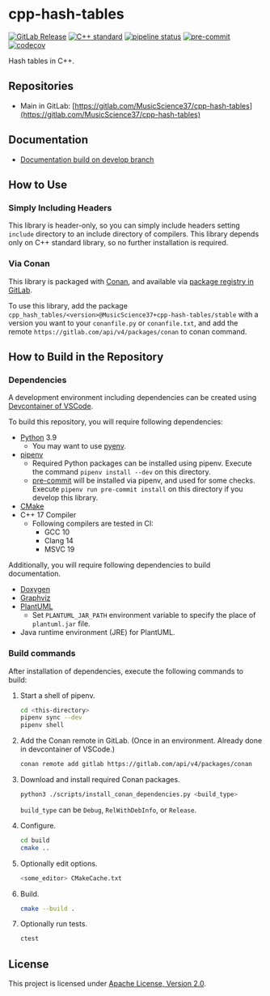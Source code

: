 # cpp-hash-tables

[![GitLab Release](https://img.shields.io/gitlab/v/release/35726343?sort=semver)](https://gitlab.com/MusicScience37/cpp-hash-tables/-/releases)
[![C++ standard](https://img.shields.io/badge/standard-C%2B%2B17-blue?logo=c%2B%2B)](https://en.cppreference.com/w/cpp/compiler_support/17)
[![pipeline status](https://gitlab.com/MusicScience37/cpp-hash-tables/badges/develop/pipeline.svg)](https://gitlab.com/MusicScience37/cpp-hash-tables/-/commits/develop)
[![pre-commit](https://img.shields.io/badge/pre--commit-enabled-brightgreen?logo=pre-commit&logoColor=white)](https://github.com/pre-commit/pre-commit)
[![codecov](https://codecov.io/gl/MusicScience37/cpp-hash-tables/branch/develop/graph/badge.svg?token=SC8WDCFSJT)](https://codecov.io/gl/MusicScience37/cpp-hash-tables)

Hash tables in C++.

## Repositories

- Main in GitLab: [https://gitlab.com/MusicScience37/cpp-hash-tables](https://gitlab.com/MusicScience37/cpp-hash-tables)

## Documentation

- [Documentation build on develop branch](https://musicscience37.gitlab.io/cpp-hash-tables/)

## How to Use

### Simply Including Headers

This library is header-only,
so you can simply include headers
setting `include` directory to an include directory of compilers.
This library depends only on C++ standard library,
so no further installation is required.

### Via Conan

This library is packaged with [Conan](https://conan.io/),
and available via
[package registry in GitLab](https://gitlab.com/MusicScience37/cpp-hash-tables/-/packages).

To use this library,
add the package
`cpp_hash_tables/<version>@MusicScience37+cpp-hash-tables/stable`
with a version you want
to your `conanfile.py` or `conanfile.txt`,
and add the remote
`https://gitlab.com/api/v4/packages/conan`
to conan command.

## How to Build in the Repository

### Dependencies

A development environment including dependencies can be created using
[Devcontainer of VSCode](https://code.visualstudio.com/docs/remote/containers).

To build this repository,
you will require following dependencies:

- [Python](https://www.python.org/) 3.9
  - You may want to use [pyenv](https://github.com/pyenv/pyenv).
- [pipenv](https://pipenv.pypa.io/en/latest/)
  - Required Python packages can be installed using pipenv.
    Execute the command `pipenv install --dev` on this directory.
  - [pre-commit](https://pre-commit.com/)
    will be installed via pipenv, and used for some checks.
    Execute `pipenv run pre-commit install` on this directory
    if you develop this library.
- [CMake](https://cmake.org/)
- C++ 17 Compiler
  - Following compilers are tested in CI:
    - GCC 10
    - Clang 14
    - MSVC 19

Additionally, you will require following dependencies
to build documentation.

- [Doxygen](https://www.doxygen.nl/index.html)
- [Graphviz](https://graphviz.org/)
- [PlantUML](https://plantuml.com)
  - Set `PLANTUML_JAR_PATH` environment variable to specify the place of `plantuml.jar` file.
- Java runtime environment (JRE) for PlantUML.

### Build commands

After installation of dependencies,
execute the following commands to build:

1. Start a shell of pipenv.

   ```bash
   cd <this-directory>
   pipenv sync --dev
   pipenv shell
   ```

2. Add the Conan remote in GitLab. (Once in an environment. Already done in devcontainer of VSCode.)

   ```bash
   conan remote add gitlab https://gitlab.com/api/v4/packages/conan
   ```

3. Download and install required Conan packages.

   ```bash
   python3 ./scripts/install_conan_dependencies.py <build_type>
   ```

   `build_type` can be `Debug`, `RelWithDebInfo`, or `Release`.

4. Configure.

   ```bash
   cd build
   cmake ..
   ```

5. Optionally edit options.

   ```bash
   <some_editor> CMakeCache.txt
   ```

6. Build.

   ```bash
   cmake --build .
   ```

7. Optionally run tests.

   ```bash
   ctest
   ```

## License

This project is licensed under [Apache License, Version 2.0](https://www.apache.org/licenses/LICENSE-2.0).
